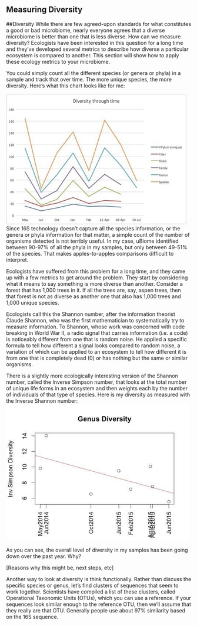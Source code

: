 Measuring Diversity
-------------------

##Diversity
While there are few agreed-upon standards for what constitutes a good or bad microbiome, nearly everyone agrees that a diverse microbiome is better than one that is less diverse. How can we measure diversity?
Ecologists have been interested in this question for a long time and they’ve developed several metrics to describe how diverse a particular ecosystem is compared to another. This section will show how to apply these ecology metrics to your microbiome.

You could simply count all the different species (or genera or phyla) in a sample and track that over time. The more unique species, the more diversity. Here’s what this chart looks like for me:

![](HowToAnalyze/Diversitythroughtime.jpg)
Since 16S technology doesn’t capture all the species information, or the genera or phyla information for that matter, a simple count of the number of organisms detected is not terribly useful. In my case, uBiome identified between 90-97% of all the phyla in my samples, but only between 49-51% of the species. That makes apples-to-apples comparisons difficult to interpret.

Ecologists have suffered from this problem for a long time, and they came up with a few metrics to get around the problem. They start by considering what it means to say something is more diverse than another. Consider a forest that has 1,000 trees in it.  If all the trees are, say, aspen trees, then that forest is not as diverse as another one that also has 1,000 trees and 1,000 unique species.

Ecologists call this the Shannon number, after the information theorist Claude Shannon, who was the first mathematician to systematically try to measure information.  To Shannon, whose work was concerned with code breaking in World War II, a radio signal that carries information (i.e. a code) is noticeably different from one that is random noise.  He applied a specific formula to tell how different a signal looks compared to random noise, a variation of which can be applied to an ecosystem to tell how different it is from one that is completely dead (0) or has nothing but the same or similar organisms.

There is a slightly more ecologically interesting version of the Shannon number, called the Inverse Simpson number, that looks at the total number of unique life forms in an ecosystem and then weights each by the number of individuals of that type of species. Here is my diversity as measured with the Inverse Shannon number:
![](HowToAnalyze/DiversitygenusInverseShannon.jpg)

As you can see, the overall level of diversity in my samples has been going down over the past year. Why?

[Reasons why this might be, next steps, etc]

Another way to look at diversity is think functionally. Rather than discuss the specific species or genus, let’s find clusters of sequences that seem to work together. Scientists have compiled a list of these clusters, called Operational Taxonomic Units (OTUs), which you can use a reference. If your sequences look similar enough to the reference OTU, then we’ll assume that they really are that OTU. Generally people use about 97% similarity based on the 16S sequence.
